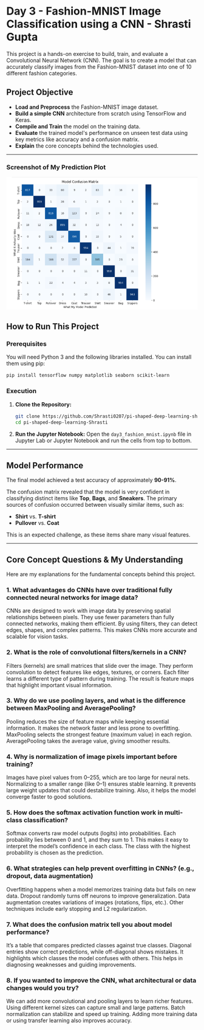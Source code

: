 # Day 3 - Fashion-MNIST Image Classification using a CNN - Shrasti Gupta

This project is a hands-on exercise to build, train, and evaluate a Convolutional Neural Network (CNN). The goal is to create a model that can accurately classify images from the Fashion-MNIST dataset into one of 10 different fashion categories.

## Project Objective

- **Load and Preprocess** the Fashion-MNIST image dataset.
- **Build a simple CNN** architecture from scratch using TensorFlow and Keras.
- **Compile and Train** the model on the training data.
- **Evaluate** the trained model's performance on unseen test data using key metrics like accuracy and a confusion matrix.
- **Explain** the core concepts behind the technologies used.

---

### Screenshot of My Prediction Plot

![Model Confusion Matrix](Screenshots/GraphImage.png)

## How to Run This Project

### Prerequisites

You will need Python 3 and the following libraries installed. You can install them using pip:

```bash
pip install tensorflow numpy matplotlib seaborn scikit-learn
```

### Execution

1.  **Clone the Repository:**
    ```bash
    git clone https://github.com/Shrasti0207/pi-shaped-deep-learning-shrastigupta.git
    cd pi-shaped-deep-learning-Shrasti
    ```
    
3.  **Run the Jupyter Notebook:**
    Open the `day3_fashion_mnist.ipynb` file in Jupyter Lab or Jupyter Notebook and run the cells from top to bottom.

---

## Model Performance

The final model achieved a test accuracy of approximately **90-91%**.

The confusion matrix revealed that the model is very confident in classifying distinct items like **Top**, **Bags**, and **Sneakers**. The primary sources of confusion occurred between visually similar items, such as:
- **Shirt** vs. **T-shirt**
- **Pullover** vs. **Coat**

This is an expected challenge, as these items share many visual features.

---

## Core Concept Questions & My Understanding

Here are my explanations for the fundamental concepts behind this project.

### 1. What advantages do CNNs have over traditional fully connected neural networks for image data?

CNNs are designed to work with image data by preserving spatial relationships between pixels.
They use fewer parameters than fully connected networks, making them efficient.
By using filters, they can detect edges, shapes, and complex patterns.
This makes CNNs more accurate and scalable for vision tasks.

### 2. What is the role of convolutional filters/kernels in a CNN?

Filters (kernels) are small matrices that slide over the image.
They perform convolution to detect features like edges, textures, or corners.
Each filter learns a different type of pattern during training.
The result is feature maps that highlight important visual information.

### 3. Why do we use pooling layers, and what is the difference between MaxPooling and AveragePooling?

Pooling reduces the size of feature maps while keeping essential information.
It makes the network faster and less prone to overfitting.
MaxPooling selects the strongest feature (maximum value) in each region.
AveragePooling takes the average value, giving smoother results.

### 4. Why is normalization of image pixels important before training?

Images have pixel values from 0–255, which are too large for neural nets.
Normalizing to a smaller range (like 0–1) ensures stable learning.
It prevents large weight updates that could destabilize training.
Also, it helps the model converge faster to good solutions.

### 5. How does the softmax activation function work in multi-class classification?

Softmax converts raw model outputs (logits) into probabilities.
Each probability lies between 0 and 1, and they sum to 1.
This makes it easy to interpret the model’s confidence in each class.
The class with the highest probability is chosen as the prediction.

### 6. What strategies can help prevent overfitting in CNNs? (e.g., dropout, data augmentation)

Overfitting happens when a model memorizes training data but fails on new data.
Dropout randomly turns off neurons to improve generalization.
Data augmentation creates variations of images (rotations, flips, etc.).
Other techniques include early stopping and L2 regularization.

### 7. What does the confusion matrix tell you about model performance?

It’s a table that compares predicted classes against true classes.
Diagonal entries show correct predictions, while off-diagonal shows mistakes.
It highlights which classes the model confuses with others.
This helps in diagnosing weaknesses and guiding improvements.

### 8. If you wanted to improve the CNN, what architectural or data changes would you try?

We can add more convolutional and pooling layers to learn richer features.
Using different kernel sizes can capture small and large patterns.
Batch normalization can stabilize and speed up training.
Adding more training data or using transfer learning also improves accuracy.